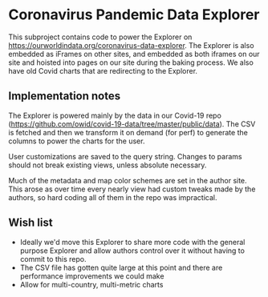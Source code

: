 # Coronavirus Pandemic Data Explorer

This subproject contains code to power the Explorer on https://ourworldindata.org/coronavirus-data-explorer. The Explorer is also embedded as iFrames on other sites, and embedded as both iframes on our site and hoisted into pages on our site during the baking process. We also have old Covid charts that are redirecting to the Explorer.

## Implementation notes

The Explorer is powered mainly by the data in our Covid-19 repo (https://github.com/owid/covid-19-data/tree/master/public/data). The CSV is fetched and then we transform it on demand (for perf) to generate the columns to power the charts for the user.

User customizations are saved to the query string. Changes to params should not break existing views, unless absolute necessary.

Much of the metadata and map color schemes are set in the author site. This arose as over time every nearly view had custom tweaks made by the authors, so hard coding all of them in the repo was impractical.

## Wish list

-   Ideally we'd move this Explorer to share more code with the general purpose Explorer and allow authors control over it without having to commit to this repo.
-   The CSV file has gotten quite large at this point and there are performance improvements we could make
-   Allow for multi-country, multi-metric charts
